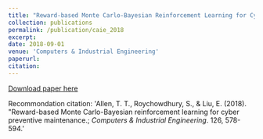 ```yaml
---
title: "Reward-based Monte Carlo-Bayesian Reinforcement Learning for Cyber Preventive Maintenance"
collection: publications
permalink: /publication/caie_2018
excerpt: 
date: 2018-09-01
venue: 'Computers & Industrial Engineering'
paperurl: 
citation: 
---
```


[Download paper here](http://EnhaoLiu.github.io/files/caie_2018_TTAllen_SRC_ELiu.pdf)

Recommondation citation: 'Allen, T. T., Roychowdhury, S., & Liu, E. (2018). &quot;Reward-based Monte Carlo-Bayesian reinforcement learning for cyber preventive maintenance.; <i>Computers & Industrial Engineering</i>. 126, 578-594.'

